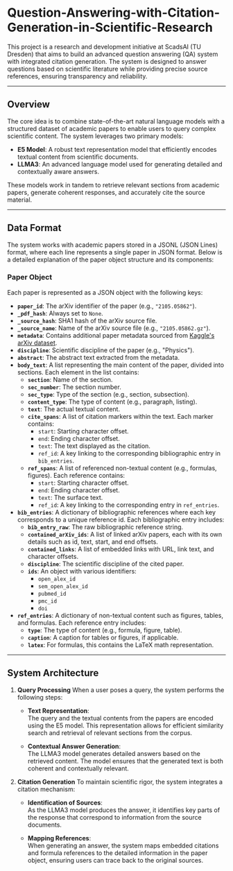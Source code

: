 # Question-Answering-with-Citation-Generation-in-Scientific-Research

This project is a research and development initiative at ScadsAI (TU Dresden) that aims to build an advanced question answering (QA) system with integrated citation generation. The system is designed to answer questions based on scientific literature while providing precise source references, ensuring transparency and reliability.

---

## Overview

The core idea is to combine state-of-the-art natural language models with a structured dataset of academic papers to enable users to query complex scientific content. The system leverages two primary models:

- **E5 Model**: A robust text representation model that efficiently encodes textual content from scientific documents.
- **LLMA3**: An advanced language model used for generating detailed and contextually aware answers.

These models work in tandem to retrieve relevant sections from academic papers, generate coherent responses, and accurately cite the source material.

---

## Data Format

The system works with academic papers stored in a JSONL (JSON Lines) format, where each line represents a single paper in JSON format. Below is a detailed explanation of the paper object structure and its components:

### Paper Object

Each paper is represented as a JSON object with the following keys:

- **`paper_id`**: The arXiv identifier of the paper (e.g., `"2105.05862"`).
- **`_pdf_hash`**: Always set to `None`.
- **`_source_hash`**: SHA1 hash of the arXiv source file.
- **`_source_name`**: Name of the arXiv source file (e.g., `"2105.05862.gz"`).
- **`metadata`**: Contains additional paper metadata sourced from [Kaggle's arXiv dataset](https://www.kaggle.com/datasets/Cornell-University/arxiv).
- **`discipline`**: Scientific discipline of the paper (e.g., "Physics").
- **`abstract`**: The abstract text extracted from the metadata.
- **`body_text`**: A list representing the main content of the paper, divided into sections. Each element in the list contains:
  - **`section`**: Name of the section.
  - **`sec_number`**: The section number.
  - **`sec_type`**: Type of the section (e.g., section, subsection).
  - **`content_type`**: The type of content (e.g., paragraph, listing).
  - **`text`**: The actual textual content.
  - **`cite_spans`**: A list of citation markers within the text. Each marker contains:
    - `start`: Starting character offset.
    - `end`: Ending character offset.
    - `text`: The text displayed as the citation.
    - `ref_id`: A key linking to the corresponding bibliographic entry in `bib_entries`.
  - **`ref_spans`**: A list of referenced non-textual content (e.g., formulas, figures). Each reference contains:
    - `start`: Starting character offset.
    - `end`: Ending character offset.
    - `text`: The surface text.
    - `ref_id`: A key linking to the corresponding entry in `ref_entries`.
- **`bib_entries`**: A dictionary of bibliographic references where each key corresponds to a unique reference id. Each bibliographic entry includes:
  - **`bib_entry_raw`**: The raw bibliographic reference string.
  - **`contained_arXiv_ids`**: A list of linked arXiv papers, each with its own details such as id, text, start, and end offsets.
  - **`contained_links`**: A list of embedded links with URL, link text, and character offsets.
  - **`discipline`**: The scientific discipline of the cited paper.
  - **`ids`**: An object with various identifiers:
    - `open_alex_id`
    - `sem_open_alex_id`
    - `pubmed_id`
    - `pmc_id`
    - `doi`
- **`ref_entries`**: A dictionary of non-textual content such as figures, tables, and formulas. Each reference entry includes:
  - **`type`**: The type of content (e.g., formula, figure, table).
  - **`caption`**: A caption for tables or figures, if applicable.
  - **`latex`**: For formulas, this contains the LaTeX math representation.

---

## System Architecture

1. **Query Processing**
   When a user poses a query, the system performs the following steps:

   - **Text Representation**:  
     The query and the textual contents from the papers are encoded using the E5 model. This representation allows for efficient similarity search and retrieval of relevant sections from the corpus.

   - **Contextual Answer Generation**:  
     The LLMA3 model generates detailed answers based on the retrieved content. The model ensures that the generated text is both coherent and contextually relevant.

2. **Citation Generation**
   To maintain scientific rigor, the system integrates a citation mechanism:

   - **Identification of Sources**:  
     As the LLMA3 model produces the answer, it identifies key parts of the response that correspond to information from the source documents.

   - **Mapping References**:  
     When generating an answer, the system maps embedded citations and formula references to the detailed information in the paper object, ensuring users can trace back to the original sources.
